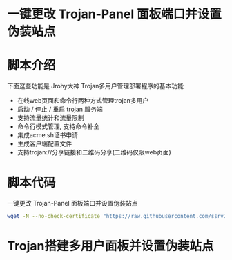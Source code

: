 # 一键更改 Trojan-Panel 面板端口并设置伪装站点




 # 脚本介绍
 
 下面这些功能是 Jrohy大神 Trojan多用户管理部署程序的基本功能
  - 在线web页面和命令行两种方式管理trojan多用户
  - 启动 / 停止 / 重启 trojan 服务端
  - 支持流量统计和流量限制
  - 命令行模式管理, 支持命令补全
  - 集成acme.sh证书申请
  - 生成客户端配置文件
  - 支持trojan://分享链接和二维码分享(二维码仅限web页面)


 # 脚本代码
 
 一键更改 Trojan-Panel 面板端口并设置伪装站点
 

```bash
wget -N --no-check-certificate "https://raw.githubusercontent.com/ssrv2ray/Trojan/master/trojan-web-panel.sh" && chmod +x trojan-web-panel.sh && ./trojan-web-panel.sh
```

 # Trojan搭建多用户面板并设置伪装站点

